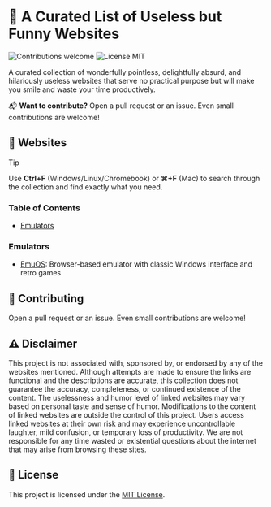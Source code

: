 # 🔨 A Curated List of Useless but Funny Websites

<p>
  <img alt="Contributions welcome" src="https://img.shields.io/badge/Contributions-welcome-green">
  <img alt="License MIT" src="https://img.shields.io/badge/License-MIT-orange">
</p>

A curated collection of wonderfully pointless, delightfully absurd, and hilariously useless websites that serve no practical purpose but will make you smile and waste your time productively.

📬 **Want to contribute?** Open a pull request or an issue. Even small contributions are welcome!

## 🔨 Websites

> [!TIP]
> Use **Ctrl+F** (Windows/Linux/Chromebook) or **⌘+F** (Mac) to search through the collection and find exactly what you need.

### Table of Contents

- [Emulators](#emulators)

### Emulators

- [EmuOS](https://emupedia.net/beta/emuos): Browser-based emulator with classic Windows interface and retro games

## 🙏 Contributing

Open a pull request or an issue. Even small contributions are welcome!

## ⚠️ Disclaimer
This project is not associated with, sponsored by, or endorsed by any of the websites mentioned. Although attempts are made to ensure the links are functional and the descriptions are accurate, this collection does not guarantee the accuracy, completeness, or continued existence of the content. The uselessness and humor level of linked websites may vary based on personal taste and sense of humor. Modifications to the content of linked websites are outside the control of this project. Users access linked websites at their own risk and may experience uncontrollable laughter, mild confusion, or temporary loss of productivity. We are not responsible for any time wasted or existential questions about the internet that may arise from browsing these sites.

## 🎫 License

This project is licensed under the [MIT License](LICENSE.md).
